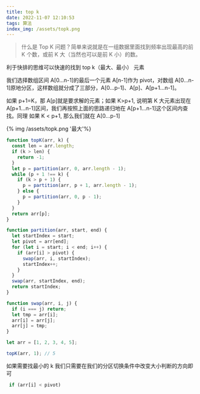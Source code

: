 ```yaml
---
title: top k
date: 2022-11-07 12:10:53
tags: 算法
index_img: /assets/topk.png
---
```


> 什么是 Top K 问题？简单来说就是在一组数据里面找到频率出现最高的前 K 个数，或前 K 大（当然也可以是前 K 小）的数。

利于快排的思维可以快速的找到 top k（最大、最小） 元素

我们选择数组区间 A[0...n-1]的最后一个元素 A[n-1]作为 pivot，对数组 A[0...n-1]原地分区，这样数组就分成了三部分，A[0...p-1]、A[p]、A[p+1...n-1]。

如果 p+1=K，那 A[p]就是要求解的元素；如果 K>p+1, 说明第 K 大元素出现在 A[p+1...n-1]区间，我们再按照上面的思路递归地在 A[p+1...n-1]这个区间内查找。同理
如果 K < p+1, 那么我们就在 A[0...p-1]

{% img /assets/topk.png '最大'%}

```javascript
function topK(arr, k) {
  const len = arr.length;
  if (k > len) {
    return -1;
  }
  let p = partition(arr, 0, arr.length - 1);
  while (p + 1 !== k) {
    if (k > p + 1) {
      p = partition(arr, p + 1, arr.length - 1);
    } else {
      p = partition(arr, 0, p - 1);
    }
  }
  return arr[p];
}

function partition(arr, start, end) {
  let startIndex = start;
  let pivot = arr[end];
  for (let i = start; i < end; i++) {
    if (arr[i] > pivot) {
      swap(arr, i, startIndex);
      startIndex++;
    }
  }
  swap(arr, startIndex, end);
  return startIndex;
}

function swap(arr, i, j) {
  if (i === j) return;
  let tmp = arr[i];
  arr[i] = arr[j];
  arr[j] = tmp;
}

let arr = [1, 2, 3, 4, 5];

topK(arr, 1); // 5
```

如果需要找最小的 k 我们只需要在我们的分区切换条件中改变大小判断的方向即可

```javascript
 if (arr[i] < pivot)
```
